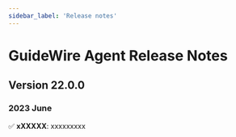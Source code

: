```yaml
---
sidebar_label: 'Release notes'
---
```


# GuideWire Agent Release Notes

## Version 22.0.0

### 2023 June

:white_check_mark: **xXXXXX**: xxxxxxxxx
